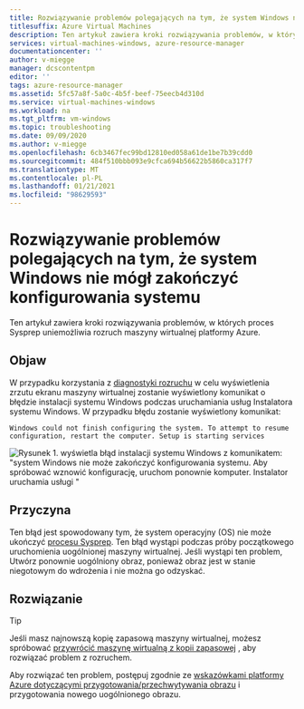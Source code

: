 ```yaml
---
title: Rozwiązywanie problemów polegających na tym, że system Windows nie mógł zakończyć konfigurowania systemu
titlesuffix: Azure Virtual Machines
description: Ten artykuł zawiera kroki rozwiązywania problemów, w których proces Sysprep uniemożliwia rozruch maszyny wirtualnej platformy Azure.
services: virtual-machines-windows, azure-resource-manager
documentationcenter: ''
author: v-miegge
manager: dcscontentpm
editor: ''
tags: azure-resource-manager
ms.assetid: 5fc57a8f-5a0c-4b5f-beef-75eecb4d310d
ms.service: virtual-machines-windows
ms.workload: na
ms.tgt_pltfrm: vm-windows
ms.topic: troubleshooting
ms.date: 09/09/2020
ms.author: v-miegge
ms.openlocfilehash: 6cb3467fec99bd12810ed058a61de1be7b39cdd0
ms.sourcegitcommit: 484f510bbb093e9cfca694b56622b5860ca317f7
ms.translationtype: MT
ms.contentlocale: pl-PL
ms.lasthandoff: 01/21/2021
ms.locfileid: "98629593"
---
```

# <a name="troubleshoot-windows-could-not-finish-configuring-the-system"></a>Rozwiązywanie problemów polegających na tym, że system Windows nie mógł zakończyć konfigurowania systemu

Ten artykuł zawiera kroki rozwiązywania problemów, w których proces Sysprep uniemożliwia rozruch maszyny wirtualnej platformy Azure.

## <a name="symptom"></a>Objaw

W przypadku korzystania z [diagnostyki rozruchu](./boot-diagnostics.md) w celu wyświetlenia zrzutu ekranu maszyny wirtualnej zostanie wyświetlony komunikat o błędzie instalacji systemu Windows podczas uruchamiania usług Instalatora systemu Windows. W przypadku błędu zostanie wyświetlony komunikat:

`Windows could not finish configuring the system. To attempt to resume configuration, restart the computer. Setup is starting services`

  ![Rysunek 1. wyświetla błąd instalacji systemu Windows z komunikatem: "system Windows nie może zakończyć konfigurowania systemu. Aby spróbować wznowić konfigurację, uruchom ponownie komputer. Instalator uruchamia usługi "](./media/windows-could-not-configure-system/1-windows-error-configure.png)

## <a name="cause"></a>Przyczyna

Ten błąd jest spowodowany tym, że system operacyjny (OS) nie może ukończyć [procesu Sysprep](/windows-hardware/manufacture/desktop/sysprep-process-overview). Ten błąd wystąpi podczas próby początkowego uruchomienia uogólnionej maszyny wirtualnej. Jeśli wystąpi ten problem, Utwórz ponownie uogólniony obraz, ponieważ obraz jest w stanie niegotowym do wdrożenia i nie można go odzyskać.

## <a name="solution"></a>Rozwiązanie

> [!TIP]
> Jeśli masz najnowszą kopię zapasową maszyny wirtualnej, możesz spróbować [przywrócić maszynę wirtualną z kopii zapasowej](../../backup/backup-azure-arm-restore-vms.md) , aby rozwiązać problem z rozruchem.

Aby rozwiązać ten problem, postępuj zgodnie ze [wskazówkami platformy Azure dotyczącymi przygotowania/przechwytywania obrazu](../windows/upload-generalized-managed.md) i przygotowania nowego uogólnionego obrazu.